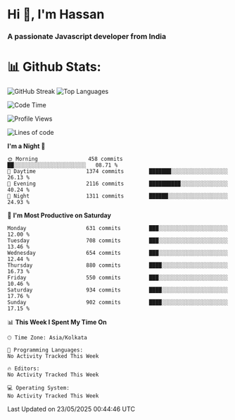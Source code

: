 # Hi 👋, I'm Hassan
### A passionate Javascript developer from India


# 📊 Github Stats:
![GitHub Streak](https://github-readme-streak-stats.herokuapp.com/?user=codeblooded47&theme=dracula&hide_border=false)
![Top Languages](https://github-readme-stats.vercel.app/api/top-langs/?username=codeblooded47&layout=compact&theme=dracula)



<!--START_SECTION:waka-->
![Code Time](http://img.shields.io/badge/Code%20Time-883%20hrs%201%20min-blue)

![Profile Views](http://img.shields.io/badge/Profile%20Views-0-blue)

![Lines of code](https://img.shields.io/badge/From%20Hello%20World%20I%27ve%20Written-23.9%20million%20lines%20of%20code-blue)

**I'm a Night 🦉** 

```text
🌞 Morning                458 commits         ██░░░░░░░░░░░░░░░░░░░░░░░   08.71 % 
🌆 Daytime                1374 commits        ███████░░░░░░░░░░░░░░░░░░   26.13 % 
🌃 Evening                2116 commits        ██████████░░░░░░░░░░░░░░░   40.24 % 
🌙 Night                  1311 commits        ██████░░░░░░░░░░░░░░░░░░░   24.93 % 
```
📅 **I'm Most Productive on Saturday** 

```text
Monday                   631 commits         ███░░░░░░░░░░░░░░░░░░░░░░   12.00 % 
Tuesday                  708 commits         ███░░░░░░░░░░░░░░░░░░░░░░   13.46 % 
Wednesday                654 commits         ███░░░░░░░░░░░░░░░░░░░░░░   12.44 % 
Thursday                 880 commits         ████░░░░░░░░░░░░░░░░░░░░░   16.73 % 
Friday                   550 commits         ███░░░░░░░░░░░░░░░░░░░░░░   10.46 % 
Saturday                 934 commits         ████░░░░░░░░░░░░░░░░░░░░░   17.76 % 
Sunday                   902 commits         ████░░░░░░░░░░░░░░░░░░░░░   17.15 % 
```


📊 **This Week I Spent My Time On** 

```text
🕑︎ Time Zone: Asia/Kolkata

💬 Programming Languages: 
No Activity Tracked This Week

🔥 Editors: 
No Activity Tracked This Week

💻 Operating System: 
No Activity Tracked This Week
```


 Last Updated on 23/05/2025 00:44:46 UTC
<!--END_SECTION:waka-->

